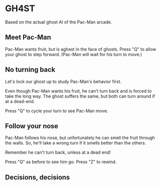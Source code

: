 # GH4ST

Based on the actual ghost AI of the Pac-Man arcade.

## Meet Pac-Man

Pac-Man wants fruit, but is aghast in the face of ghosts.
Press "Q" to allow your ghost to step forward.
(Pac-Man will wait for his turn to move.)

## No turning back

Let's lock our ghost up to study Pac-Man's behavior first.

Even though Pac-Man wants his fruit, he can't turn back
and is forced to take the long way.  The ghost suffers
the same, but both can turn around if at a dead-end.

Press "Q" to cycle your turn to see Pac-Man move.

## Follow your nose

Pac-Man follows his nose, but unfortunately he can smell the fruit through the
walls.  So, he'll take a wrong turn if it smells better than the others.

Remember he can't turn back, unless at a dead end!

Press "Q" as before to see him go.  Press "Z" to rewind.

## Decisions, decisions


